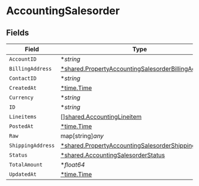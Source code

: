 # AccountingSalesorder


## Fields

| Field                                                                                                                            | Type                                                                                                                             | Required                                                                                                                         | Description                                                                                                                      |
| -------------------------------------------------------------------------------------------------------------------------------- | -------------------------------------------------------------------------------------------------------------------------------- | -------------------------------------------------------------------------------------------------------------------------------- | -------------------------------------------------------------------------------------------------------------------------------- |
| `AccountID`                                                                                                                      | **string*                                                                                                                        | :heavy_minus_sign:                                                                                                               | N/A                                                                                                                              |
| `BillingAddress`                                                                                                                 | [*shared.PropertyAccountingSalesorderBillingAddress](../../../pkg/models/shared/propertyaccountingsalesorderbillingaddress.md)   | :heavy_minus_sign:                                                                                                               | N/A                                                                                                                              |
| `ContactID`                                                                                                                      | **string*                                                                                                                        | :heavy_minus_sign:                                                                                                               | N/A                                                                                                                              |
| `CreatedAt`                                                                                                                      | [*time.Time](https://pkg.go.dev/time#Time)                                                                                       | :heavy_minus_sign:                                                                                                               | N/A                                                                                                                              |
| `Currency`                                                                                                                       | **string*                                                                                                                        | :heavy_minus_sign:                                                                                                               | N/A                                                                                                                              |
| `ID`                                                                                                                             | **string*                                                                                                                        | :heavy_minus_sign:                                                                                                               | N/A                                                                                                                              |
| `Lineitems`                                                                                                                      | [][shared.AccountingLineitem](../../../pkg/models/shared/accountinglineitem.md)                                                  | :heavy_minus_sign:                                                                                                               | N/A                                                                                                                              |
| `PostedAt`                                                                                                                       | [*time.Time](https://pkg.go.dev/time#Time)                                                                                       | :heavy_minus_sign:                                                                                                               | N/A                                                                                                                              |
| `Raw`                                                                                                                            | map[string]*any*                                                                                                                 | :heavy_minus_sign:                                                                                                               | N/A                                                                                                                              |
| `ShippingAddress`                                                                                                                | [*shared.PropertyAccountingSalesorderShippingAddress](../../../pkg/models/shared/propertyaccountingsalesordershippingaddress.md) | :heavy_minus_sign:                                                                                                               | N/A                                                                                                                              |
| `Status`                                                                                                                         | [*shared.AccountingSalesorderStatus](../../../pkg/models/shared/accountingsalesorderstatus.md)                                   | :heavy_minus_sign:                                                                                                               | N/A                                                                                                                              |
| `TotalAmount`                                                                                                                    | **float64*                                                                                                                       | :heavy_minus_sign:                                                                                                               | N/A                                                                                                                              |
| `UpdatedAt`                                                                                                                      | [*time.Time](https://pkg.go.dev/time#Time)                                                                                       | :heavy_minus_sign:                                                                                                               | N/A                                                                                                                              |